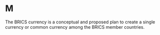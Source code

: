 # M
The BRICS currency is a conceptual and proposed plan to create a single currency or common currency among the BRICS member countries.
